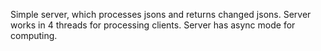 Simple server, which processes jsons and returns changed jsons.
Server works in 4 threads for processing clients. 
Server has async mode for computing.